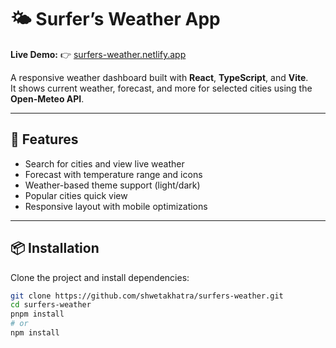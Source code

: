 # 🌤️ Surfer’s Weather App

**Live Demo:** 👉 [surfers-weather.netlify.app](https://surfers-weather.netlify.app/)

A responsive weather dashboard built with **React**, **TypeScript**, and **Vite**.  
It shows current weather, forecast, and more for selected cities using the **Open-Meteo API**.

---

## 🚀 Features

- Search for cities and view live weather
- Forecast with temperature range and icons
- Weather-based theme support (light/dark)
- Popular cities quick view
- Responsive layout with mobile optimizations

---

## 📦 Installation

Clone the project and install dependencies:

```bash
git clone https://github.com/shwetakhatra/surfers-weather.git
cd surfers-weather
pnpm install
# or
npm install
